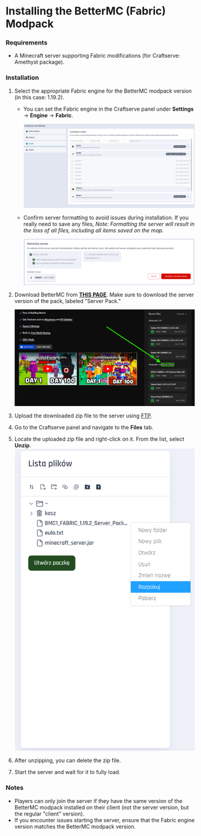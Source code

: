 # Installing the BetterMC (Fabric) Modpack

### Requirements

* A Minecraft server supporting Fabric modifications (for Craftserve: Amethyst package).

### Installation

1. Select the appropriate Fabric engine for the BetterMC modpack version (in this case: 1.19.2).
   - You can set the Fabric engine in the Craftserve panel under **Settings** -> **Engine** -> **Fabric**.
     
     ![image](../img/bettermc/select_engine.png)
   - Confirm server formatting to avoid issues during installation. If you really need to save any files, 
   *Note: Formatting the server will result in the loss of all files, including all items saved on the map.*
     
     ![image](../img/bettermc/save_engine.png)
2. Download BetterMC from [**THIS PAGE**](https://www.curseforge.com/minecraft/modpacks/better-mc-fabric/files). Make sure to download the server version of the pack, labeled "Server Pack."

    ![image](../img/bettermc/download_serverpack.png)
3. Upload the downloaded zip file to the server using [FTP](ftp.md).
4. Go to the Craftserve panel and navigate to the **Files** tab.
5. Locate the uploaded zip file and right-click on it. From the list, select **Unzip**.
    ![image](../img/bettermc/unzip.png)

6. After unzipping, you can delete the zip file.
7. Start the server and wait for it to fully load.

### Notes
- Players can only join the server if they have the same version of the BetterMC modpack installed on their client (not the server version, but the regular "client" version).
- If you encounter issues starting the server, ensure that the Fabric engine version matches the BetterMC modpack version.